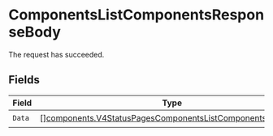 # ComponentsListComponentsResponseBody

The request has succeeded.


## Fields

| Field                                                                                                                                  | Type                                                                                                                                   | Required                                                                                                                               | Description                                                                                                                            |
| -------------------------------------------------------------------------------------------------------------------------------------- | -------------------------------------------------------------------------------------------------------------------------------------- | -------------------------------------------------------------------------------------------------------------------------------------- | -------------------------------------------------------------------------------------------------------------------------------------- |
| `Data`                                                                                                                                 | [][components.V4StatusPagesComponentsListComponentsResponse](../../models/components/v4statuspagescomponentslistcomponentsresponse.md) | :heavy_check_mark:                                                                                                                     | N/A                                                                                                                                    |